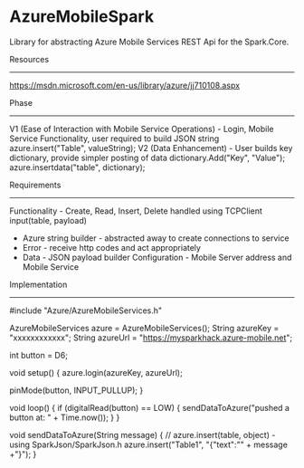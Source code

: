 # AzureMobileSpark
Library for abstracting Azure Mobile Services REST Api for the Spark.Core.

Resources
*********
https://msdn.microsoft.com/en-us/library/azure/jj710108.aspx

Phase
*****
V1 (Ease of Interaction with Mobile Service Operations) - Login, Mobile Service Functionality, user required to build JSON string
	azure.insert("Table", valueString);
V2 (Data Enhancement) - User builds key dictionary, provide simpler posting of data 
	dictionary.Add("Key", "Value");
	azure.insertdata("table", dictionary);


Requirements
************
Functionality - Create, Read, Insert, Delete handled using TCPClient
	input(table, payload)
* Azure string builder - abstracted away to create connections to service
* Error - receive http codes and act appropriately
* Data - JSON payload builder
Configuration - Mobile Server address and Mobile Service


Implementation
**************
#include "Azure/AzureMobileServices.h"
 
AzureMobileServices azure = AzureMobileServices();
String azureKey = "xxxxxxxxxxxx";
String azureUrl = "https://mysparkhack.azure-mobile.net";
 
int button = D6;
 
void setup() {
azure.login(azureKey, azureUrl);
 
pinMode(button, INPUT_PULLUP);
}
 
void loop() {
if (digitalRead(button) == LOW) {
sendDataToAzure("pushed a button at: " + Time.now());
}
}
 
void sendDataToAzure(String message) {
// azure.insert(table, object) - using SparkJson/SparkJson.h
azure.insert("Table1", "{\"text\":\"" + message +"\}");
}

